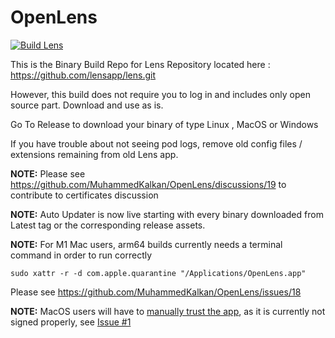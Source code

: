 # OpenLens

[![Build Lens](https://github.com/Srokap/OpenLens/actions/workflows/main.yml/badge.svg)](https://github.com/Srokap/OpenLens/actions/workflows/main.yml)

This is the Binary Build Repo for Lens Repository located here : https://github.com/lensapp/lens.git

However, this build does not require you to log in and includes only  open source part. Download and use as is.

Go To Release to download your binary of type Linux , MacOS or Windows

If you have trouble about not seeing pod logs, remove old config files / extensions remaining from old Lens app.

**NOTE:** Please see https://github.com/MuhammedKalkan/OpenLens/discussions/19 to contribute to certificates discussion

**NOTE:** Auto Updater is now live starting with every binary downloaded from Latest tag or the corresponding release assets.

**NOTE:** For M1 Mac users, arm64 builds currently needs a terminal command in order to run correctly 

`sudo xattr -r -d com.apple.quarantine "/Applications/OpenLens.app"`

Please see https://github.com/MuhammedKalkan/OpenLens/issues/18

**NOTE:** MacOS users will have to [manually trust the app](https://support.apple.com/guide/mac-help/open-a-mac-app-from-an-unidentified-developer-mh40616/mac), as it is currently not signed properly, see [Issue #1](https://github.com/MuhammedKalkan/OpenLens/issues/1)
